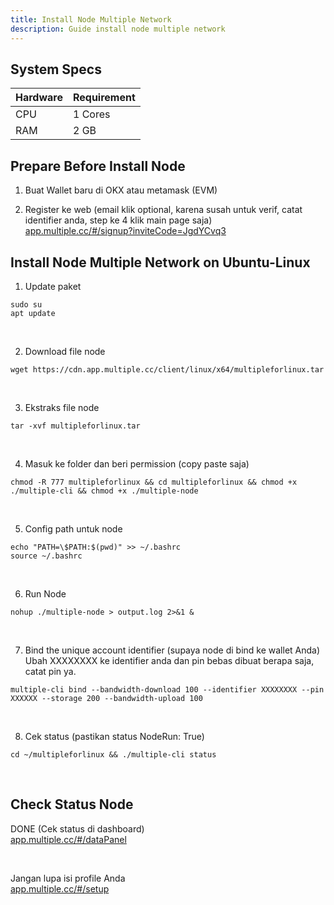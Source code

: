 ```yaml
---
title: Install Node Multiple Network
description: Guide install node multiple network
---
```


## System Specs
| Hardware  |	Requirement |
|-----------|---------------|
| CPU	      | 1 Cores     |
| RAM	      | 2 GB        |

## Prepare Before Install Node
1. Buat Wallet baru di OKX atau metamask (EVM)  

2. Register ke web (email klik optional, karena susah untuk verif, catat identifier anda, step ke 4 klik main page saja)  
   <a href="https://www.app.multiple.cc/#/signup?inviteCode=JgdYCvq3" target="_blank" rel="noopener noreferrer">app.multiple.cc/#/signup?inviteCode=JgdYCvq3</a> 

## Install Node Multiple Network on Ubuntu-Linux

1. Update paket

```
sudo su
apt update
```
</br>

2. Download file node

```
wget https://cdn.app.multiple.cc/client/linux/x64/multipleforlinux.tar
```
</br>

3. Ekstraks file node

```
tar -xvf multipleforlinux.tar
```
</br>

4. Masuk ke folder dan beri permission (copy paste saja)

```
chmod -R 777 multipleforlinux && cd multipleforlinux && chmod +x ./multiple-cli && chmod +x ./multiple-node
```
</br>

5. Config path untuk node

```
echo "PATH=\$PATH:$(pwd)" >> ~/.bashrc
source ~/.bashrc
```
</br>

6. Run Node

```
nohup ./multiple-node > output.log 2>&1 &
```
</br>

7. Bind the unique account identifier (supaya node di bind ke wallet Anda)  
   Ubah XXXXXXXX ke identifier anda dan pin bebas dibuat berapa saja, catat pin ya.

```
multiple-cli bind --bandwidth-download 100 --identifier XXXXXXXX --pin XXXXXX --storage 200 --bandwidth-upload 100
```
</br>

8. Cek status (pastikan status NodeRun: True)

```
cd ~/multipleforlinux && ./multiple-cli status
```
</br>

## Check Status Node

DONE (Cek status di dashboard)  
   <a href="https://www.app.multiple.cc/#/dataPanel" target="_blank" rel="noopener noreferrer">app.multiple.cc/#/dataPanel</a> 

</br>

Jangan lupa isi profile Anda  
    <a href="https://www.app.multiple.cc/#/setup" target="_blank" rel="noopener noreferrer">app.multiple.cc/#/setup</a>

<head>
<!-- Google tag (gtag.js) -->
<script async src="https://www.googletagmanager.com/gtag/js?id=G-4WB2W24M31"></script>
<script>
  window.dataLayer = window.dataLayer || [];
  function gtag(){dataLayer.push(arguments);}
  gtag('js', new Date());
  gtag('config', 'G-4WB2W24M31');
</script>
</head>
